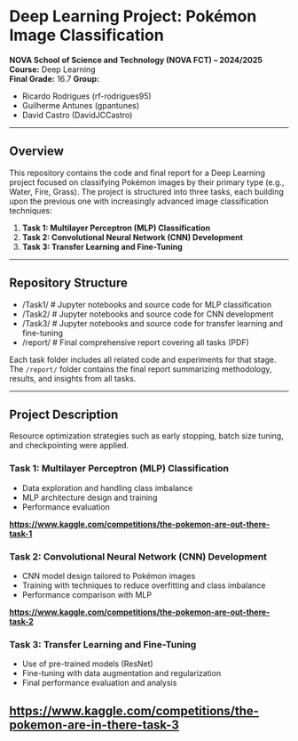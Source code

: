 # Deep Learning Project: Pokémon Image Classification  
**NOVA School of Science and Technology (NOVA FCT) – 2024/2025**  
**Course:** Deep Learning  
**Final Grade:** 16.7
**Group:** 
  - Ricardo Rodrigues (rf-rodrigues95)
  - Guilherme Antunes (gpantunes)
  - David Castro (DavidJCCastro)
---

## Overview

This repository contains the code and final report for a Deep Learning project focused on classifying Pokémon images by their primary type (e.g., Water, Fire, Grass). The project is structured into three tasks, each building upon the previous one with increasingly advanced image classification techniques:

1. **Task 1: Multilayer Perceptron (MLP) Classification**  
2. **Task 2: Convolutional Neural Network (CNN) Development**  
3. **Task 3: Transfer Learning and Fine-Tuning**

---

## Repository Structure

- /Task1/ # Jupyter notebooks and source code for MLP classification
- /Task2/ # Jupyter notebooks and source code for CNN development
- /Task3/ # Jupyter notebooks and source code for transfer learning and fine-tuning
- /report/ # Final comprehensive report covering all tasks (PDF)


Each task folder includes all related code and experiments for that stage. The `/report/` folder contains the final report summarizing methodology, results, and insights from all tasks.

---

## Project Description

Resource optimization strategies such as early stopping, batch size tuning, and checkpointing were applied.

### Task 1: Multilayer Perceptron (MLP) Classification
- Data exploration and handling class imbalance  
- MLP architecture design and training  
- Performance evaluation

**https://www.kaggle.com/competitions/the-pokemon-are-out-there-task-1**

### Task 2: Convolutional Neural Network (CNN) Development
- CNN model design tailored to Pokémon images  
- Training with techniques to reduce overfitting and class imbalance  
- Performance comparison with MLP

**https://www.kaggle.com/competitions/the-pokemon-are-out-there-task-2**

### Task 3: Transfer Learning and Fine-Tuning
- Use of pre-trained models (ResNet)  
- Fine-tuning with data augmentation and regularization  
- Final performance evaluation and analysis

**https://www.kaggle.com/competitions/the-pokemon-are-in-there-task-3**
---
